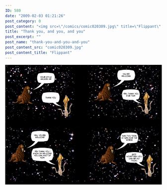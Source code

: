 ```yaml
---
ID: 580
date: "2009-02-03 01:21:26"
post_category: 0
post_content: "<img src=\"/comics/comic020309.jpg\" title=\"Flippant\" />"
title: "Thank you, and you, and you"
post_excerpt: ""
post_name: "thank-you-and-you-and-you"
post_content_src: "comic020309.jpg"
post_content_title: "Flippant"
---
```



[![Flippant](/comics-hi-res/comic020309.jpg)](/comics-hi-res/comic020309.jpg "Flippant")
